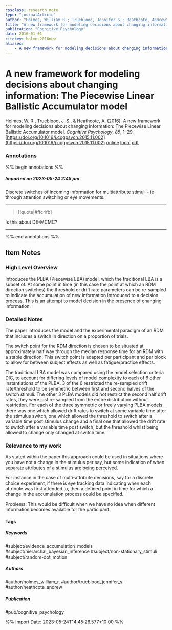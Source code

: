```yaml
---
cssclass: research_note
type: "journalArticle"
author: "Holmes, William R.; Trueblood, Jennifer S.; Heathcote, Andrew"
title: "A new framework for modeling decisions about changing information: The Piecewise Linear Ballistic Accumulator model"
publication: "Cognitive Psychology"
date: 2016-01-01
citekey: holmes2016new
aliases: 
    - A new framework for modeling decisions about changing information: The Piecewise Linear Ballistic Accumulator model
---
```


# A new framework for modeling decisions about changing information: The Piecewise Linear Ballistic Accumulator model

Holmes, W. R., Trueblood, J. S., & Heathcote, A. (2016). A new framework for modeling decisions about changing information: The Piecewise Linear Ballistic Accumulator model. _Cognitive Psychology_, _85_, 1–29. [https://doi.org/10.1016/j.cogpsych.2015.11.002](https://doi.org/10.1016/j.cogpsych.2015.11.002)
[online](http://zotero.org/users/local/kZl3QdXV/items/JLCBVAS7) [local](zotero://select/library/items/JLCBVAS7) [pdf](file:///home/gjc216/Zotero/storage/6LH4WYTQ/1-s2.0-S0010028515000912-main.pdf)
 

 
### Annotations
%% begin annotations %%
##### Imported on 2023-05-24 2:45 pm


Discrete switches of incoming information for multiattribute stimuli - ie through attention switching or eye movements.

---

>[!quote|#ffc4fb] 
>

Is this about DE-MCMC?

---
%% end annotations %%

## Item Notes
### High Level Overview

Introduces the PLBA (Piecewise LBA) model, which the traditional LBA is
a subset of. At some point in time (in this case the point at which an
RDM direction switches) the threshold or drift rate parameters can be
re-sampled to indicate the accumulation of new information introduced to
a decision process. This is an attempt to model decision in the presence
of changing information.

### Detailed Notes

The paper introduces the model and the experimental paradigm of an RDM
that includes a switch in direction on a proportion of trials.

The switch point for the RDM direction is chosen to be situated at
approximately half way through the median response time for an RDM with
a stable direction. This switch point is adapted per participant and per
block to allow for between subject effects as well as fatigue/practice
effects.

The traditional LBA model was compared using the model selection
criteria DIC, to account for differing levels of model complexity to
each of 6 other instantiations of the PLBA. 3 of the 6 restricted the
re-sampled drift rate/threshold to be symmetric between first and second
halves of the switch stimuli. The other 3 PLBA models did not restrict
the second half drift rates, they were just re-sampled from the entire
distribution without restriction. For each of the three symmetric or
freely varying PLBA models there was one which allowed drift rates to
switch at some variable time after the stimulus switch, one which
allowed the threshold to switch after a variable time post stimulus
change and a final one that allowed the drift rate to switch after a
variable time post switch, but the threshold whilst being allowed to
change only changed at switch time.

### Relevance to my work

As stated within the paper this approach could be used in situations
where you have not a change in the stimulus per say, but some indication
of when separate attributes of a stimulus are being perceived.

For instance in the case of multi-attribute decisions, say for a
discrete choice experiment, if there is eye tracking data indicating
when each attribute was first attended to, then a defined point in time
for which a change in the accumulation process could be specified.

Problems: This would be difficult when we have no idea when different
information becomes available for the participant.

#### Tags

##### Keywords

#subject/evidence_accumulation_models #subject/hierarchal_bayesian_inference #subject/non-stationary_stimuli #subject/random-dot_motion

##### Authors

#author/holmes_william_r. #author/trueblood_jennifer_s. #author/heathcote_andrew

##### Publication

#pub/cognitive_psychology


%% Import Date: 2023-05-24T14:45:26.577+10:00 %%
